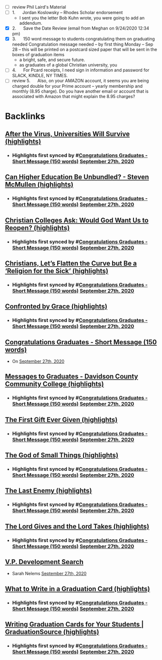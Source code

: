 - [ ] review Phil Laird's Material
- [ ] 1.      Jordan Koslowsky – Rhodes Scholar endorsement
    - I sent you the letter Bob Kuhn wrote, you were going to add an addendum.
- [x] 2.      Save the Date Review (email from Meghan on 9/24/2020 12:34 pm)
- [x] 3.      150 word message to students congratulating them on graduating needed Congratulation message needed – by first thing Monday – Sep 28 – this will be printed on a postcard sized paper that will be sent in the boxes of graduation items
    - a bright, safe, and secure future. 
    - as graduates of a global Christian university, you 
- [ ] 4.      For Pcard receipts, I need sign in information and password for SLACK, KINDLE, NY TIMES.
- [ ] review 5.      Also, on your AMAZON account, it seems you are being charged double for your Prime account – yearly membership and monthly (8.95 charge). Do you have another email or account that is associated with Amazon that might explain the 8.95 charges?

# Backlinks
## [After the Virus, Universities Will Survive (highlights)](<After the Virus, Universities Will Survive (highlights).md>)
- ### Highlights first synced by #[Congratulations Graduates - Short Message (150 words)](<Congratulations Graduates - Short Message (150 words).md>) [September 27th, 2020](<September 27th, 2020.md>)

## [Can Higher Education Be Unbundled? - Steven McMullen (highlights)](<Can Higher Education Be Unbundled? - Steven McMullen (highlights).md>)
- ### Highlights first synced by #[Congratulations Graduates - Short Message (150 words)](<Congratulations Graduates - Short Message (150 words).md>) [September 27th, 2020](<September 27th, 2020.md>)

## [Christian Colleges Ask: Would God Want Us to Reopen? (highlights)](<Christian Colleges Ask: Would God Want Us to Reopen? (highlights).md>)
- ### Highlights first synced by #[Congratulations Graduates - Short Message (150 words)](<Congratulations Graduates - Short Message (150 words).md>) [September 27th, 2020](<September 27th, 2020.md>)

## [Christians, Let’s Flatten the Curve but Be a ‘Religion for the Sick’ (highlights)](<Christians, Let’s Flatten the Curve but Be a ‘Religion for the Sick’ (highlights).md>)
- ### Highlights first synced by #[Congratulations Graduates - Short Message (150 words)](<Congratulations Graduates - Short Message (150 words).md>) [September 27th, 2020](<September 27th, 2020.md>)

## [Confronted by Grace (highlights)](<Confronted by Grace (highlights).md>)
- ### Highlights first synced by #[Congratulations Graduates - Short Message (150 words)](<Congratulations Graduates - Short Message (150 words).md>) [September 27th, 2020](<September 27th, 2020.md>)

## [Congratulations Graduates - Short Message (150 words)](<Congratulations Graduates - Short Message (150 words).md>)
- On [September 27th, 2020](<September 27th, 2020.md>)

## [Messages to Graduates - Davidson County Community College (highlights)](<Messages to Graduates - Davidson County Community College (highlights).md>)
- ### Highlights first synced by #[Congratulations Graduates - Short Message (150 words)](<Congratulations Graduates - Short Message (150 words).md>) [September 27th, 2020](<September 27th, 2020.md>)

## [The First Gift Ever Given (highlights)](<The First Gift Ever Given (highlights).md>)
- ### Highlights first synced by #[Congratulations Graduates - Short Message (150 words)](<Congratulations Graduates - Short Message (150 words).md>) [September 27th, 2020](<September 27th, 2020.md>)

## [The God of Small Things (highlights)](<The God of Small Things (highlights).md>)
- ### Highlights first synced by #[Congratulations Graduates - Short Message (150 words)](<Congratulations Graduates - Short Message (150 words).md>) [September 27th, 2020](<September 27th, 2020.md>)

## [The Last Enemy (highlights)](<The Last Enemy (highlights).md>)
- ### Highlights first synced by #[Congratulations Graduates - Short Message (150 words)](<Congratulations Graduates - Short Message (150 words).md>) [September 27th, 2020](<September 27th, 2020.md>)

## [The Lord Gives and the Lord Takes (highlights)](<The Lord Gives and the Lord Takes (highlights).md>)
- ### Highlights first synced by #[Congratulations Graduates - Short Message (150 words)](<Congratulations Graduates - Short Message (150 words).md>) [September 27th, 2020](<September 27th, 2020.md>)

## [V.P. Development Search](<V.P. Development Search.md>)
- Sarah Nelems [September 27th, 2020](<September 27th, 2020.md>)

## [What to Write in a Graduation Card (highlights)](<What to Write in a Graduation Card (highlights).md>)
- ### Highlights first synced by #[Congratulations Graduates - Short Message (150 words)](<Congratulations Graduates - Short Message (150 words).md>) [September 27th, 2020](<September 27th, 2020.md>)

## [Writing Graduation Cards for Your Students | GraduationSource (highlights)](<Writing Graduation Cards for Your Students | GraduationSource (highlights).md>)
- ### Highlights first synced by #[Congratulations Graduates - Short Message (150 words)](<Congratulations Graduates - Short Message (150 words).md>) [September 27th, 2020](<September 27th, 2020.md>)

